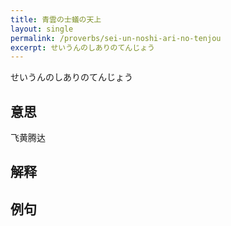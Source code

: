 ```yaml
---
title: 青雲の士蟻の天上
layout: single
permalink: /proverbs/sei-un-noshi-ari-no-tenjou
excerpt: せいうんのしありのてんじょう
---
```


せいうんのしありのてんじょう

## 意思

飞黄腾达

## 解释

## 例句

